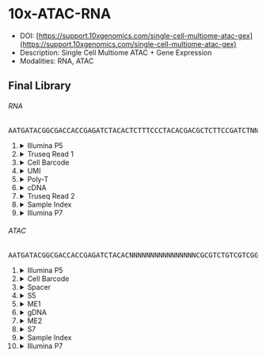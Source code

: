 # 10x-ATAC-RNA
- DOI: [https://support.10xgenomics.com/single-cell-multiome-atac-gex](https://support.10xgenomics.com/single-cell-multiome-atac-gex)
- Description: Single Cell Multiome ATAC + Gene Expression
- Modalities: RNA, ATAC
    
## Final Library
###### RNA
<pre style="overflow-x: auto; text-align: left; background-color: #f6f8fa">AATGATACGGCGACCACCGAGATCTACACTCTTTCCCTACACGACGCTCTTCCGATCTNNNNNNNNNNNNNNNNNNNNNNNNNNNNXXAGATCGGAAGAGCACACGTCTGAACTCCAGTCACNNNNNNNNATCTCGTATGCCGTCTTCTGCTTG</pre>
1. <details><summary>Illumina P5</summary>

   - sequence_type: fixed
   - sequence: <pre style="overflow-x: auto; text-align: left; margin: 0; display: inline;">AATGATACGGCGACCACCGAGATCTACAC</pre>
   - min_len: 29
   - max_len: 29
   - onlist: None
   </details>
2. <details><summary>Truseq Read 1</summary>

   - sequence_type: fixed
   - sequence: <pre style="overflow-x: auto; text-align: left; margin: 0; display: inline;">TCTTTCCCTACACGACGCTCTTCCGATCT</pre>
   - min_len: 29
   - max_len: 29
   - onlist: None
   </details>
3. <details><summary>Cell Barcode</summary>

   - sequence_type: onlist
   - sequence: <pre style="overflow-x: auto; text-align: left; margin: 0; display: inline;">NNNNNNNNNNNNNNNN</pre>
   - min_len: 16
   - max_len: 16
   - onlist: {'filename': 'cell_bc_onlist.txt', 'md5': None}
   </details>
4. <details><summary>UMI</summary>

   - sequence_type: random
   - sequence: <pre style="overflow-x: auto; text-align: left; margin: 0; display: inline;">NNNNNNNNNNNN</pre>
   - min_len: 12
   - max_len: 12
   - onlist: None
   </details>
5. <details><summary>Poly-T</summary>

   - sequence_type: random
   - sequence: <pre style="overflow-x: auto; text-align: left; margin: 0; display: inline;">X</pre>
   - min_len: 1
   - max_len: 99
   - onlist: None
   </details>
6. <details><summary>cDNA</summary>

   - sequence_type: random
   - sequence: <pre style="overflow-x: auto; text-align: left; margin: 0; display: inline;">X</pre>
   - min_len: 1
   - max_len: 99
   - onlist: None
   </details>
7. <details><summary>Truseq Read 2</summary>

   - sequence_type: fixed
   - sequence: <pre style="overflow-x: auto; text-align: left; margin: 0; display: inline;">AGATCGGAAGAGCACACGTCTGAACTCCAGTCAC</pre>
   - min_len: 34
   - max_len: 34
   - onlist: None
   </details>
8. <details><summary>Sample Index</summary>

   - sequence_type: random
   - sequence: <pre style="overflow-x: auto; text-align: left; margin: 0; display: inline;">NNNNNNNN</pre>
   - min_len: 8
   - max_len: 8
   - onlist: None
   </details>
9. <details><summary>Illumina P7</summary>

   - sequence_type: fixed
   - sequence: <pre style="overflow-x: auto; text-align: left; margin: 0; display: inline;">ATCTCGTATGCCGTCTTCTGCTTG</pre>
   - min_len: 24
   - max_len: 24
   - onlist: None
   </details>
###### ATAC
<pre style="overflow-x: auto; text-align: left; background-color: #f6f8fa">AATGATACGGCGACCACCGAGATCTACACNNNNNNNNNNNNNNNNCGCGTCTGTCGTCGGCAGCGTCAGATGTGTATAAGAGACAGXCTGTCTCTTATACACATCTCCGAGCCCACGAGACNNNNNNNNATCTCGTATGCCGTCTTCTGCTTG</pre>
1. <details><summary>Illumina P5</summary>

   - sequence_type: random
   - sequence: <pre style="overflow-x: auto; text-align: left; margin: 0; display: inline;">AATGATACGGCGACCACCGAGATCTACAC</pre>
   - min_len: 29
   - max_len: 29
   - onlist: None
   </details>
2. <details><summary>Cell Barcode</summary>

   - sequence_type: onlist
   - sequence: <pre style="overflow-x: auto; text-align: left; margin: 0; display: inline;">NNNNNNNNNNNNNNNN</pre>
   - min_len: 16
   - max_len: 16
   - onlist: {'filename': 'cell_bc_onlist.txt', 'md5': None}
   </details>
3. <details><summary>Spacer</summary>

   - sequence_type: fixed
   - sequence: <pre style="overflow-x: auto; text-align: left; margin: 0; display: inline;">CGCGTCTG</pre>
   - min_len: 8
   - max_len: 8
   - onlist: None
   </details>
4. <details><summary>S5</summary>

   - sequence_type: fixed
   - sequence: <pre style="overflow-x: auto; text-align: left; margin: 0; display: inline;">TCGTCGGCAGCGTC</pre>
   - min_len: 14
   - max_len: 14
   - onlist: None
   </details>
5. <details><summary>ME1</summary>

   - sequence_type: fixed
   - sequence: <pre style="overflow-x: auto; text-align: left; margin: 0; display: inline;">AGATGTGTATAAGAGACAG</pre>
   - min_len: 19
   - max_len: 19
   - onlist: None
   </details>
6. <details><summary>gDNA</summary>

   - sequence_type: randpm
   - sequence: <pre style="overflow-x: auto; text-align: left; margin: 0; display: inline;">X</pre>
   - min_len: 1
   - max_len: 99
   - onlist: None
   </details>
7. <details><summary>ME2</summary>

   - sequence_type: fixed
   - sequence: <pre style="overflow-x: auto; text-align: left; margin: 0; display: inline;">CTGTCTCTTATACACATCT</pre>
   - min_len: 19
   - max_len: 19
   - onlist: None
   </details>
8. <details><summary>S7</summary>

   - sequence_type: fixed
   - sequence: <pre style="overflow-x: auto; text-align: left; margin: 0; display: inline;">CCGAGCCCACGAGAC</pre>
   - min_len: 15
   - max_len: 15
   - onlist: None
   </details>
9. <details><summary>Sample Index</summary>

   - sequence_type: randm
   - sequence: <pre style="overflow-x: auto; text-align: left; margin: 0; display: inline;">NNNNNNNN</pre>
   - min_len: 8
   - max_len: 8
   - onlist: None
   </details>
10. <details><summary>Illumina P7</summary>

    - sequence_type: fixed
    - sequence: <pre style="overflow-x: auto; text-align: left; margin: 0; display: inline;">ATCTCGTATGCCGTCTTCTGCTTG</pre>
    - min_len: 24
    - max_len: 24
    - onlist: None
    </details>

